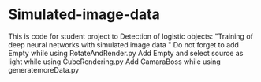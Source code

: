 # Simulated-image-data
This is code for student project to Detection of logistic objects: "Training of deep neural networks with simulated image data "
Do not forget to add Empty while using RotateAndRender.py
Add Empty and select source as light while using CubeRendering.py
Add CamaraBoss while using generatemoreData.py
